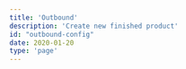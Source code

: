 ```yaml
---
title: 'Outbound'
description: 'Create new finished product'
id: "outbound-config"
date: 2020-01-20
type: 'page'
---
```

